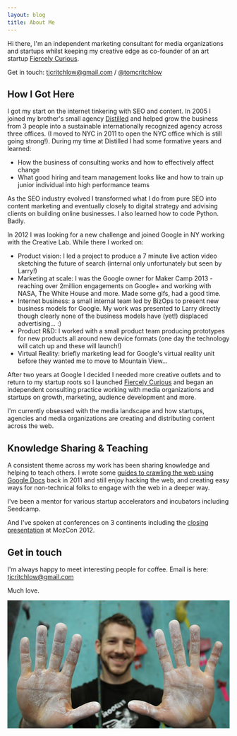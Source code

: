```yaml
---
layout: blog
title: About Me
---
```


Hi there, I'm an independent marketing consultant for media organizations and startups whilst keeping my creative edge as co-founder of an art startup [Fiercely Curious](http://www.fiercelycurious.com).

Get in touch: [tjcritchlow@gmail.com](mailto:tjcritchlow@gmail.com) / [@tomcritchlow](http://twitter.com/tomcritchlow) 

## How I Got Here

I got my start on the internet tinkering with SEO and content. In 2005 I joined my brother's small agency [Distilled](http://www.distilled.net) and helped grow the business from 3 people into a sustainable internationally recognized agency across three offices. (I moved to NYC in 2011 to open the NYC office which is still going strong!). During my time at Distilled I had some formative years and learned:

 - How the business of consulting works and how to effectively affect change
 - What good hiring and team management looks like and how to train up junior individual into high performance teams

As the SEO industry evolved I transformed what I do from pure SEO into content marketing and eventually closely to digital strategy and advising clients on building online businesses. I also learned how to code Python. Badly.

In 2012 I was looking for a new challenge and joined Google in NY working with the Creative Lab. While there I worked on:

 - Product vision: I led a project to produce a 7 minute live action video sketching the future of search (internal only unfortunately but seen by Larry!)
 - Marketing at scale: I was the Google owner for Maker Camp 2013 - reaching over 2million engagements on Google+ and working with NASA, The White House and more. Made some gifs, had a good time.
 - Internet business: a small internal team led by BizOps to present new business models for Google. My work was presented to Larry directly though clearly none of the business models have (yet!) displaced advertising... :)
 - Product R&D: I worked with a small product team producing prototypes for new products all around new device formats (one day the technology will catch up and these will launch!)
 - Virtual Reality: briefly marketing lead for Google's virtual reality unit before they wanted me to move to Mountain View...   
  
After two years at Google I decided I needed more creative outlets and to return to my startup roots so I launched [Fiercely Curious](http://www.fiercelycurious.com) and began an independent consulting practice working with media organizations and startups on growth, marketing, audience development and more.

I'm currently obsessed with the media landscape and how startups, agencies and media organizations are creating and distributing content across the web.  

## Knowledge Sharing & Teaching

A consistent theme across my work has been sharing knowledge and helping to teach others. I wrote some [guides to crawling the web using Google Docs](https://www.distilled.net/blog/distilled/guide-to-google-docs-importxml/) back in 2011 and still enjoy hacking the web, and creating easy ways for non-technical folks to engage with the web in a deeper way.

I've been a mentor for various startup accelerators and incubators including Seedcamp.

And I've spoken at conferences on 3 continents including the [closing presentation](https://www.youtube.com/watch?v=tsVY10ubnZo) at MozCon 2012. 
 
## Get in touch

I'm always happy to meet interesting people for coffee. Email is here: [tjcritchlow@gmail.com](mailto:tjcritchlow@gmail.com)

Much love.

![Me. Posing instead of rock climbing.](/images/aboutme.JPG)
